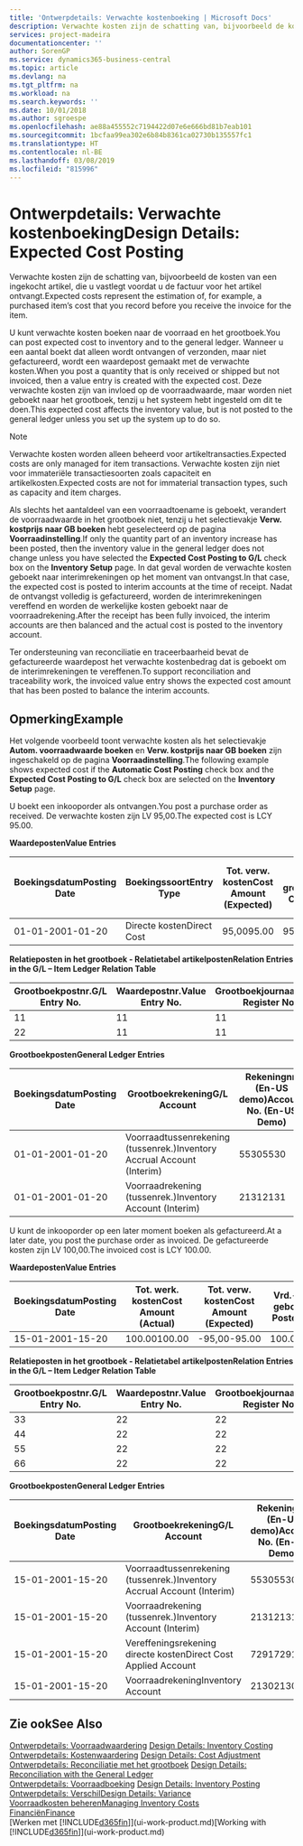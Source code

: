 ```yaml
---
title: 'Ontwerpdetails: Verwachte kostenboeking | Microsoft Docs'
description: Verwachte kosten zijn de schatting van, bijvoorbeeld de kosten van een ingekocht artikel, die u vastlegt voordat u de factuur voor het artikel ontvangt.
services: project-madeira
documentationcenter: ''
author: SorenGP
ms.service: dynamics365-business-central
ms.topic: article
ms.devlang: na
ms.tgt_pltfrm: na
ms.workload: na
ms.search.keywords: ''
ms.date: 10/01/2018
ms.author: sgroespe
ms.openlocfilehash: ae88a455552c7194422d07e6e666bd81b7eab101
ms.sourcegitcommit: 1bcfaa99ea302e6b84b8361ca02730b135557fc1
ms.translationtype: HT
ms.contentlocale: nl-BE
ms.lasthandoff: 03/08/2019
ms.locfileid: "815996"
---
```

# <a name="design-details-expected-cost-posting"></a><span data-ttu-id="18d0f-103">Ontwerpdetails: Verwachte kostenboeking</span><span class="sxs-lookup"><span data-stu-id="18d0f-103">Design Details: Expected Cost Posting</span></span>
<span data-ttu-id="18d0f-104">Verwachte kosten zijn de schatting van, bijvoorbeeld de kosten van een ingekocht artikel, die u vastlegt voordat u de factuur voor het artikel ontvangt.</span><span class="sxs-lookup"><span data-stu-id="18d0f-104">Expected costs represent the estimation of, for example, a purchased item’s cost that you record before you receive the invoice for the item.</span></span>  

 <span data-ttu-id="18d0f-105">U kunt verwachte kosten boeken naar de voorraad en het grootboek.</span><span class="sxs-lookup"><span data-stu-id="18d0f-105">You can post expected cost to inventory and to the general ledger.</span></span> <span data-ttu-id="18d0f-106">Wanneer u een aantal boekt dat alleen wordt ontvangen of verzonden, maar niet gefactureerd, wordt een waardepost gemaakt met de verwachte kosten.</span><span class="sxs-lookup"><span data-stu-id="18d0f-106">When you post a quantity that is only received or shipped but not invoiced, then a value entry is created with the expected cost.</span></span> <span data-ttu-id="18d0f-107">Deze verwachte kosten zijn van invloed op de voorraadwaarde, maar worden niet geboekt naar het grootboek, tenzij u het systeem hebt ingesteld om dit te doen.</span><span class="sxs-lookup"><span data-stu-id="18d0f-107">This expected cost affects the inventory value, but is not posted to the general ledger unless you set up the system up to do so.</span></span>  

> [!NOTE]  
>  <span data-ttu-id="18d0f-108">Verwachte kosten worden alleen beheerd voor artikeltransacties.</span><span class="sxs-lookup"><span data-stu-id="18d0f-108">Expected costs are only managed for item transactions.</span></span> <span data-ttu-id="18d0f-109">Verwachte kosten zijn niet voor immateriële transactiesoorten zoals capaciteit en artikelkosten.</span><span class="sxs-lookup"><span data-stu-id="18d0f-109">Expected costs are not for immaterial transaction types, such as capacity and item charges.</span></span>  

 <span data-ttu-id="18d0f-110">Als slechts het aantaldeel van een voorraadtoename is geboekt, verandert de voorraadwaarde in het grootboek niet, tenzij u het selectievakje **Verw. kostprijs naar GB boeken** hebt geselecteerd op de pagina **Voorraadinstelling**.</span><span class="sxs-lookup"><span data-stu-id="18d0f-110">If only the quantity part of an inventory increase has been posted, then the inventory value in the general ledger does not change unless you have selected the **Expected Cost Posting to G/L** check box on the **Inventory Setup** page.</span></span> <span data-ttu-id="18d0f-111">In dat geval worden de verwachte kosten geboekt naar interimrekeningen op het moment van ontvangst.</span><span class="sxs-lookup"><span data-stu-id="18d0f-111">In that case, the expected cost is posted to interim accounts at the time of receipt.</span></span> <span data-ttu-id="18d0f-112">Nadat de ontvangst volledig is gefactureerd, worden de interimrekeningen vereffend en worden de werkelijke kosten geboekt naar de voorraadrekening.</span><span class="sxs-lookup"><span data-stu-id="18d0f-112">After the receipt has been fully invoiced, the interim accounts are then balanced and the actual cost is posted to the inventory account.</span></span>  

 <span data-ttu-id="18d0f-113">Ter ondersteuning van reconciliatie en traceerbaarheid bevat de gefactureerde waardepost het verwachte kostenbedrag dat is geboekt om de interimrekeningen te vereffenen.</span><span class="sxs-lookup"><span data-stu-id="18d0f-113">To support reconciliation and traceability work, the invoiced value entry shows the expected cost amount that has been posted to balance the interim accounts.</span></span>  

## <a name="example"></a><span data-ttu-id="18d0f-114">Opmerking</span><span class="sxs-lookup"><span data-stu-id="18d0f-114">Example</span></span>  
 <span data-ttu-id="18d0f-115">Het volgende voorbeeld toont verwachte kosten als het selectievakje **Autom. voorraadwaarde boeken** en **Verw. kostprijs naar GB boeken** zijn ingeschakeld op de pagina **Voorraadinstelling**.</span><span class="sxs-lookup"><span data-stu-id="18d0f-115">The following example shows expected cost if the **Automatic Cost Posting** check box and the **Expected Cost Posting to G/L** check box are selected on the **Inventory Setup** page.</span></span>  

 <span data-ttu-id="18d0f-116">U boekt een inkooporder als ontvangen.</span><span class="sxs-lookup"><span data-stu-id="18d0f-116">You post a purchase order as received.</span></span> <span data-ttu-id="18d0f-117">De verwachte kosten zijn LV 95,00.</span><span class="sxs-lookup"><span data-stu-id="18d0f-117">The expected cost is LCY 95.00.</span></span>  

 <span data-ttu-id="18d0f-118">**Waardeposten**</span><span class="sxs-lookup"><span data-stu-id="18d0f-118">**Value Entries**</span></span>  

|<span data-ttu-id="18d0f-119">Boekingsdatum</span><span class="sxs-lookup"><span data-stu-id="18d0f-119">Posting Date</span></span>|<span data-ttu-id="18d0f-120">Boekingssoort</span><span class="sxs-lookup"><span data-stu-id="18d0f-120">Entry Type</span></span>|<span data-ttu-id="18d0f-121">Tot. verw. kosten</span><span class="sxs-lookup"><span data-stu-id="18d0f-121">Cost Amount (Expected)</span></span>|<span data-ttu-id="18d0f-122">Verw. kostn geboekt nr grootbk</span><span class="sxs-lookup"><span data-stu-id="18d0f-122">Expected Cost Posted to G/L</span></span>|<span data-ttu-id="18d0f-123">Verwachte kosten</span><span class="sxs-lookup"><span data-stu-id="18d0f-123">Expected Cost</span></span>|<span data-ttu-id="18d0f-124">Artikelpostnr.</span><span class="sxs-lookup"><span data-stu-id="18d0f-124">Item Ledger Entry No.</span></span>|<span data-ttu-id="18d0f-125">Volgnummer</span><span class="sxs-lookup"><span data-stu-id="18d0f-125">Entry No.</span></span>|  
|------------------|----------------|------------------------------|----------------------------------|-------------------|---------------------------|---------------|  
|<span data-ttu-id="18d0f-126">01-01-20</span><span class="sxs-lookup"><span data-stu-id="18d0f-126">01-01-20</span></span>|<span data-ttu-id="18d0f-127">Directe kosten</span><span class="sxs-lookup"><span data-stu-id="18d0f-127">Direct Cost</span></span>|<span data-ttu-id="18d0f-128">95,00</span><span class="sxs-lookup"><span data-stu-id="18d0f-128">95.00</span></span>|<span data-ttu-id="18d0f-129">95,00</span><span class="sxs-lookup"><span data-stu-id="18d0f-129">95.00</span></span>|<span data-ttu-id="18d0f-130">Ja</span><span class="sxs-lookup"><span data-stu-id="18d0f-130">Yes</span></span>|<span data-ttu-id="18d0f-131">1</span><span class="sxs-lookup"><span data-stu-id="18d0f-131">1</span></span>|<span data-ttu-id="18d0f-132">1</span><span class="sxs-lookup"><span data-stu-id="18d0f-132">1</span></span>|  

 <span data-ttu-id="18d0f-133">**Relatieposten in het grootboek - Relatietabel artikelposten**</span><span class="sxs-lookup"><span data-stu-id="18d0f-133">**Relation Entries in the G/L – Item Ledger Relation Table**</span></span>  

|<span data-ttu-id="18d0f-134">Grootboekpostnr.</span><span class="sxs-lookup"><span data-stu-id="18d0f-134">G/L Entry No.</span></span>|<span data-ttu-id="18d0f-135">Waardepostnr.</span><span class="sxs-lookup"><span data-stu-id="18d0f-135">Value Entry No.</span></span>|<span data-ttu-id="18d0f-136">Grootboekjournaalnr.</span><span class="sxs-lookup"><span data-stu-id="18d0f-136">G/L Register No.</span></span>|  
|--------------------|---------------------|-----------------------|  
|<span data-ttu-id="18d0f-137">1</span><span class="sxs-lookup"><span data-stu-id="18d0f-137">1</span></span>|<span data-ttu-id="18d0f-138">1</span><span class="sxs-lookup"><span data-stu-id="18d0f-138">1</span></span>|<span data-ttu-id="18d0f-139">1</span><span class="sxs-lookup"><span data-stu-id="18d0f-139">1</span></span>|  
|<span data-ttu-id="18d0f-140">2</span><span class="sxs-lookup"><span data-stu-id="18d0f-140">2</span></span>|<span data-ttu-id="18d0f-141">1</span><span class="sxs-lookup"><span data-stu-id="18d0f-141">1</span></span>|<span data-ttu-id="18d0f-142">1</span><span class="sxs-lookup"><span data-stu-id="18d0f-142">1</span></span>|  

 <span data-ttu-id="18d0f-143">**Grootboekposten**</span><span class="sxs-lookup"><span data-stu-id="18d0f-143">**General Ledger Entries**</span></span>  

|<span data-ttu-id="18d0f-144">Boekingsdatum</span><span class="sxs-lookup"><span data-stu-id="18d0f-144">Posting Date</span></span>|<span data-ttu-id="18d0f-145">Grootboekrekening</span><span class="sxs-lookup"><span data-stu-id="18d0f-145">G/L Account</span></span>|<span data-ttu-id="18d0f-146">Rekeningnr. (En-US demo)</span><span class="sxs-lookup"><span data-stu-id="18d0f-146">Account No. (En-US Demo)</span></span>|<span data-ttu-id="18d0f-147">Bedrag</span><span class="sxs-lookup"><span data-stu-id="18d0f-147">Amount</span></span>|<span data-ttu-id="18d0f-148">Volgnummer</span><span class="sxs-lookup"><span data-stu-id="18d0f-148">Entry No.</span></span>|  
|------------------|------------------|---------------------------------|------------|---------------|  
|<span data-ttu-id="18d0f-149">01-01-20</span><span class="sxs-lookup"><span data-stu-id="18d0f-149">01-01-20</span></span>|<span data-ttu-id="18d0f-150">Voorraadtussenrekening (tussenrek.)</span><span class="sxs-lookup"><span data-stu-id="18d0f-150">Inventory Accrual Account (Interim)</span></span>|<span data-ttu-id="18d0f-151">5530</span><span class="sxs-lookup"><span data-stu-id="18d0f-151">5530</span></span>|<span data-ttu-id="18d0f-152">-95,00</span><span class="sxs-lookup"><span data-stu-id="18d0f-152">-95.00</span></span>|<span data-ttu-id="18d0f-153">2</span><span class="sxs-lookup"><span data-stu-id="18d0f-153">2</span></span>|  
|<span data-ttu-id="18d0f-154">01-01-20</span><span class="sxs-lookup"><span data-stu-id="18d0f-154">01-01-20</span></span>|<span data-ttu-id="18d0f-155">Voorraadrekening (tussenrek.)</span><span class="sxs-lookup"><span data-stu-id="18d0f-155">Inventory Account (Interim)</span></span>|<span data-ttu-id="18d0f-156">2131</span><span class="sxs-lookup"><span data-stu-id="18d0f-156">2131</span></span>|<span data-ttu-id="18d0f-157">95,00</span><span class="sxs-lookup"><span data-stu-id="18d0f-157">95.00</span></span>|<span data-ttu-id="18d0f-158">1</span><span class="sxs-lookup"><span data-stu-id="18d0f-158">1</span></span>|  

 <span data-ttu-id="18d0f-159">U kunt de inkooporder op een later moment boeken als gefactureerd.</span><span class="sxs-lookup"><span data-stu-id="18d0f-159">At a later date, you post the purchase order as invoiced.</span></span> <span data-ttu-id="18d0f-160">De gefactureerde kosten zijn LV 100,00.</span><span class="sxs-lookup"><span data-stu-id="18d0f-160">The invoiced cost is LCY 100.00.</span></span>  

 <span data-ttu-id="18d0f-161">**Waardeposten**</span><span class="sxs-lookup"><span data-stu-id="18d0f-161">**Value Entries**</span></span>  

|<span data-ttu-id="18d0f-162">Boekingsdatum</span><span class="sxs-lookup"><span data-stu-id="18d0f-162">Posting Date</span></span>|<span data-ttu-id="18d0f-163">Tot. werk. kosten</span><span class="sxs-lookup"><span data-stu-id="18d0f-163">Cost Amount (Actual)</span></span>|<span data-ttu-id="18d0f-164">Tot. verw. kosten</span><span class="sxs-lookup"><span data-stu-id="18d0f-164">Cost Amount (Expected)</span></span>|<span data-ttu-id="18d0f-165">Vrd.-waarde geboekt</span><span class="sxs-lookup"><span data-stu-id="18d0f-165">Cost Posted to G/L</span></span>|<span data-ttu-id="18d0f-166">Verwachte kosten</span><span class="sxs-lookup"><span data-stu-id="18d0f-166">Expected Cost</span></span>|<span data-ttu-id="18d0f-167">Artikelpostnr.</span><span class="sxs-lookup"><span data-stu-id="18d0f-167">Item Ledger Entry No.</span></span>|<span data-ttu-id="18d0f-168">Volgnummer</span><span class="sxs-lookup"><span data-stu-id="18d0f-168">Entry No.</span></span>|  
|------------------|----------------------------|------------------------------|-------------------------|-------------------|---------------------------|---------------|  
|<span data-ttu-id="18d0f-169">15-01-20</span><span class="sxs-lookup"><span data-stu-id="18d0f-169">01-15-20</span></span>|<span data-ttu-id="18d0f-170">100.00</span><span class="sxs-lookup"><span data-stu-id="18d0f-170">100.00</span></span>|<span data-ttu-id="18d0f-171">-95,00</span><span class="sxs-lookup"><span data-stu-id="18d0f-171">-95.00</span></span>|<span data-ttu-id="18d0f-172">100.00</span><span class="sxs-lookup"><span data-stu-id="18d0f-172">100.00</span></span>|<span data-ttu-id="18d0f-173">Nee</span><span class="sxs-lookup"><span data-stu-id="18d0f-173">No</span></span>|<span data-ttu-id="18d0f-174">1</span><span class="sxs-lookup"><span data-stu-id="18d0f-174">1</span></span>|<span data-ttu-id="18d0f-175">2</span><span class="sxs-lookup"><span data-stu-id="18d0f-175">2</span></span>|  

 <span data-ttu-id="18d0f-176">**Relatieposten in het grootboek - Relatietabel artikelposten**</span><span class="sxs-lookup"><span data-stu-id="18d0f-176">**Relation Entries in the G/L – Item Ledger Relation Table**</span></span>  

|<span data-ttu-id="18d0f-177">Grootboekpostnr.</span><span class="sxs-lookup"><span data-stu-id="18d0f-177">G/L Entry No.</span></span>|<span data-ttu-id="18d0f-178">Waardepostnr.</span><span class="sxs-lookup"><span data-stu-id="18d0f-178">Value Entry No.</span></span>|<span data-ttu-id="18d0f-179">Grootboekjournaalnr.</span><span class="sxs-lookup"><span data-stu-id="18d0f-179">G/L Register No.</span></span>|  
|--------------------|---------------------|-----------------------|  
|<span data-ttu-id="18d0f-180">3</span><span class="sxs-lookup"><span data-stu-id="18d0f-180">3</span></span>|<span data-ttu-id="18d0f-181">2</span><span class="sxs-lookup"><span data-stu-id="18d0f-181">2</span></span>|<span data-ttu-id="18d0f-182">2</span><span class="sxs-lookup"><span data-stu-id="18d0f-182">2</span></span>|  
|<span data-ttu-id="18d0f-183">4</span><span class="sxs-lookup"><span data-stu-id="18d0f-183">4</span></span>|<span data-ttu-id="18d0f-184">2</span><span class="sxs-lookup"><span data-stu-id="18d0f-184">2</span></span>|<span data-ttu-id="18d0f-185">2</span><span class="sxs-lookup"><span data-stu-id="18d0f-185">2</span></span>|  
|<span data-ttu-id="18d0f-186">5</span><span class="sxs-lookup"><span data-stu-id="18d0f-186">5</span></span>|<span data-ttu-id="18d0f-187">2</span><span class="sxs-lookup"><span data-stu-id="18d0f-187">2</span></span>|<span data-ttu-id="18d0f-188">2</span><span class="sxs-lookup"><span data-stu-id="18d0f-188">2</span></span>|  
|<span data-ttu-id="18d0f-189">6</span><span class="sxs-lookup"><span data-stu-id="18d0f-189">6</span></span>|<span data-ttu-id="18d0f-190">2</span><span class="sxs-lookup"><span data-stu-id="18d0f-190">2</span></span>|<span data-ttu-id="18d0f-191">2</span><span class="sxs-lookup"><span data-stu-id="18d0f-191">2</span></span>|  

 <span data-ttu-id="18d0f-192">**Grootboekposten**</span><span class="sxs-lookup"><span data-stu-id="18d0f-192">**General Ledger Entries**</span></span>  

|<span data-ttu-id="18d0f-193">Boekingsdatum</span><span class="sxs-lookup"><span data-stu-id="18d0f-193">Posting Date</span></span>|<span data-ttu-id="18d0f-194">Grootboekrekening</span><span class="sxs-lookup"><span data-stu-id="18d0f-194">G/L Account</span></span>|<span data-ttu-id="18d0f-195">Rekeningnr. (En-US demo)</span><span class="sxs-lookup"><span data-stu-id="18d0f-195">Account No. (En-US Demo)</span></span>|<span data-ttu-id="18d0f-196">Bedrag</span><span class="sxs-lookup"><span data-stu-id="18d0f-196">Amount</span></span>|<span data-ttu-id="18d0f-197">Volgnummer</span><span class="sxs-lookup"><span data-stu-id="18d0f-197">Entry No.</span></span>|  
|------------------|------------------|---------------------------------|------------|---------------|  
|<span data-ttu-id="18d0f-198">15-01-20</span><span class="sxs-lookup"><span data-stu-id="18d0f-198">01-15-20</span></span>|<span data-ttu-id="18d0f-199">Voorraadtussenrekening (tussenrek.)</span><span class="sxs-lookup"><span data-stu-id="18d0f-199">Inventory Accrual Account (Interim)</span></span>|<span data-ttu-id="18d0f-200">5530</span><span class="sxs-lookup"><span data-stu-id="18d0f-200">5530</span></span>|<span data-ttu-id="18d0f-201">95,00</span><span class="sxs-lookup"><span data-stu-id="18d0f-201">95.00</span></span>|<span data-ttu-id="18d0f-202">4</span><span class="sxs-lookup"><span data-stu-id="18d0f-202">4</span></span>|  
|<span data-ttu-id="18d0f-203">15-01-20</span><span class="sxs-lookup"><span data-stu-id="18d0f-203">01-15-20</span></span>|<span data-ttu-id="18d0f-204">Voorraadrekening (tussenrek.)</span><span class="sxs-lookup"><span data-stu-id="18d0f-204">Inventory Account (Interim)</span></span>|<span data-ttu-id="18d0f-205">2131</span><span class="sxs-lookup"><span data-stu-id="18d0f-205">2131</span></span>|<span data-ttu-id="18d0f-206">-95,00</span><span class="sxs-lookup"><span data-stu-id="18d0f-206">-95.00</span></span>|<span data-ttu-id="18d0f-207">3</span><span class="sxs-lookup"><span data-stu-id="18d0f-207">3</span></span>|  
|<span data-ttu-id="18d0f-208">15-01-20</span><span class="sxs-lookup"><span data-stu-id="18d0f-208">01-15-20</span></span>|<span data-ttu-id="18d0f-209">Vereffeningsrekening directe kosten</span><span class="sxs-lookup"><span data-stu-id="18d0f-209">Direct Cost Applied Account</span></span>|<span data-ttu-id="18d0f-210">7291</span><span class="sxs-lookup"><span data-stu-id="18d0f-210">7291</span></span>|<span data-ttu-id="18d0f-211">-100</span><span class="sxs-lookup"><span data-stu-id="18d0f-211">-100</span></span>|<span data-ttu-id="18d0f-212">6</span><span class="sxs-lookup"><span data-stu-id="18d0f-212">6</span></span>|  
|<span data-ttu-id="18d0f-213">15-01-20</span><span class="sxs-lookup"><span data-stu-id="18d0f-213">01-15-20</span></span>|<span data-ttu-id="18d0f-214">Voorraadrekening</span><span class="sxs-lookup"><span data-stu-id="18d0f-214">Inventory Account</span></span>|<span data-ttu-id="18d0f-215">2130</span><span class="sxs-lookup"><span data-stu-id="18d0f-215">2130</span></span>|<span data-ttu-id="18d0f-216">100</span><span class="sxs-lookup"><span data-stu-id="18d0f-216">100</span></span>|<span data-ttu-id="18d0f-217">5</span><span class="sxs-lookup"><span data-stu-id="18d0f-217">5</span></span>|  

## <a name="see-also"></a><span data-ttu-id="18d0f-218">Zie ook</span><span class="sxs-lookup"><span data-stu-id="18d0f-218">See Also</span></span>
 <span data-ttu-id="18d0f-219">[Ontwerpdetails: Voorraadwaardering](design-details-inventory-costing.md) </span><span class="sxs-lookup"><span data-stu-id="18d0f-219">[Design Details: Inventory Costing](design-details-inventory-costing.md) </span></span>  
 <span data-ttu-id="18d0f-220">[Ontwerpdetails: Kostenwaardering](design-details-cost-adjustment.md) </span><span class="sxs-lookup"><span data-stu-id="18d0f-220">[Design Details: Cost Adjustment](design-details-cost-adjustment.md) </span></span>  
 <span data-ttu-id="18d0f-221">[Ontwerpdetails: Reconciliatie met het grootboek](design-details-reconciliation-with-the-general-ledger.md) </span><span class="sxs-lookup"><span data-stu-id="18d0f-221">[Design Details: Reconciliation with the General Ledger](design-details-reconciliation-with-the-general-ledger.md) </span></span>  
 <span data-ttu-id="18d0f-222">[Ontwerpdetails: Voorraadboeking](design-details-inventory-posting.md) </span><span class="sxs-lookup"><span data-stu-id="18d0f-222">[Design Details: Inventory Posting](design-details-inventory-posting.md) </span></span>  
 [<span data-ttu-id="18d0f-223">Ontwerpdetails: Verschil</span><span class="sxs-lookup"><span data-stu-id="18d0f-223">Design Details: Variance</span></span>](design-details-variance.md)  
 [<span data-ttu-id="18d0f-224">Voorraadkosten beheren</span><span class="sxs-lookup"><span data-stu-id="18d0f-224">Managing Inventory Costs</span></span>](finance-manage-inventory-costs.md)  
 [<span data-ttu-id="18d0f-225">Financiën</span><span class="sxs-lookup"><span data-stu-id="18d0f-225">Finance</span></span>](finance.md)  
 <span data-ttu-id="18d0f-226">[Werken met [!INCLUDE[d365fin](includes/d365fin_md.md)]](ui-work-product.md)</span><span class="sxs-lookup"><span data-stu-id="18d0f-226">[Working with [!INCLUDE[d365fin](includes/d365fin_md.md)]](ui-work-product.md)</span></span>
